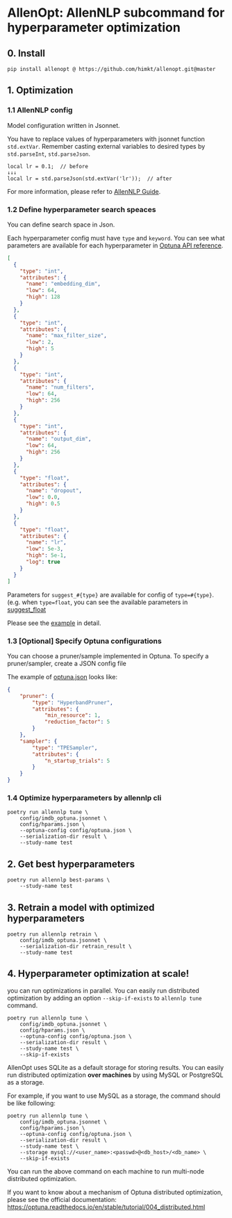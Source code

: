 # AllenOpt: AllenNLP subcommand for hyperparameter optimization


## 0. Install

```
pip install allenopt @ https://github.com/himkt/allenopt.git@master
```


## 1. Optimization


### 1.1 AllenNLP config

Model configuration written in Jsonnet.

You have to replace values of hyperparameters with jsonnet function `std.extVar`.
Remember casting external variables to desired types by `std.parseInt`, `std.parseJson`.

```jsonnet
local lr = 0.1;  // before
↓↓↓
local lr = std.parseJson(std.extVar('lr'));  // after
```

For more information, please refer to [AllenNLP Guide](https://guide.allennlp.org/hyperparameter-optimization).


### 1.2 Define hyperparameter search speaces

You can define search space in Json.

Each hyperparameter config must have `type` and `keyword`.
You can see what parameters are available for each hyperparameter in
[Optuna API reference](https://optuna.readthedocs.io/en/stable/reference/generated/optuna.trial.Trial.html#optuna.trial.Trial).

```json
[
  {
    "type": "int",
    "attributes": {
      "name": "embedding_dim",
      "low": 64,
      "high": 128
    }
  },
  {
    "type": "int",
    "attributes": {
      "name": "max_filter_size",
      "low": 2,
      "high": 5
    }
  },
  {
    "type": "int",
    "attributes": {
      "name": "num_filters",
      "low": 64,
      "high": 256
    }
  },
  {
    "type": "int",
    "attributes": {
      "name": "output_dim",
      "low": 64,
      "high": 256
    }
  },
  {
    "type": "float",
    "attributes": {
      "name": "dropout",
      "low": 0.0,
      "high": 0.5
    }
  },
  {
    "type": "float",
    "attributes": {
      "name": "lr",
      "low": 5e-3,
      "high": 5e-1,
      "log": true
    }
  }
]
```

Parameters for `suggest_#{type}` are available for config of `type=#{type}`. (e.g. when `type=float`,
you can see the available parameters in [suggest\_float](https://optuna.readthedocs.io/en/stable/reference/generated/optuna.trial.Trial.html#optuna.trial.Trial.suggest_float)

Please see the [example](./config/hparams.json) in detail.


### 1.3 [Optional] Specify Optuna configurations

You can choose a pruner/sample implemented in Optuna.
To specify a pruner/sampler, create a JSON config file

The example of [optuna.json](./config/optuna.json) looks like:

```json
{
    "pruner": {
        "type": "HyperbandPruner",
        "attributes": {
            "min_resource": 1,
            "reduction_factor": 5
        }
    },
    "sampler": {
        "type": "TPESampler",
        "attributes": {
            "n_startup_trials": 5
        }
    }
}
```


### 1.4 Optimize hyperparameters by allennlp cli


```shell
poetry run allennlp tune \
    config/imdb_optuna.jsonnet \
    config/hparams.json \
    --optuna-config config/optuna.json \
    --serialization-dir result \
    --study-name test
```


## 2. Get best hyperparameters

```shell
poetry run allennlp best-params \
    --study-name test
```


## 3. Retrain a model with optimized hyperparameters

```shell
poetry run allennlp retrain \
    config/imdb_optuna.jsonnet \
    --serialization-dir retrain_result \
    --study-name test
```


## 4. Hyperparameter optimization at scale!

you can run optimizations in parallel.
You can easily run distributed optimization by adding an option
`--skip-if-exists` to `allennlp tune` command.

```
poetry run allennlp tune \
    config/imdb_optuna.jsonnet \
    config/hparams.json \
    --optuna-config config/optuna.json \
    --serialization-dir result \
    --study-name test \
    --skip-if-exists
```

AllenOpt uses SQLite as a default storage for storing results.
You can easily run distributed optimization **over machines**
by using MySQL or PostgreSQL as a storage.

For example, if you want to use MySQL as a storage,
the command should be like following:

```
poetry run allennlp tune \
    config/imdb_optuna.jsonnet \
    config/hparams.json \
    --optuna-config config/optuna.json \
    --serialization-dir result \
    --study-name test \
    --storage mysql://<user_name>:<passwd>@<db_host>/<db_name> \
    --skip-if-exists
```

You can run the above command on each machine to
run multi-node distributed optimization.

If you want to know about a mechanism of Optuna distributed optimization,
please see the official documentation:
https://optuna.readthedocs.io/en/stable/tutorial/004_distributed.html
